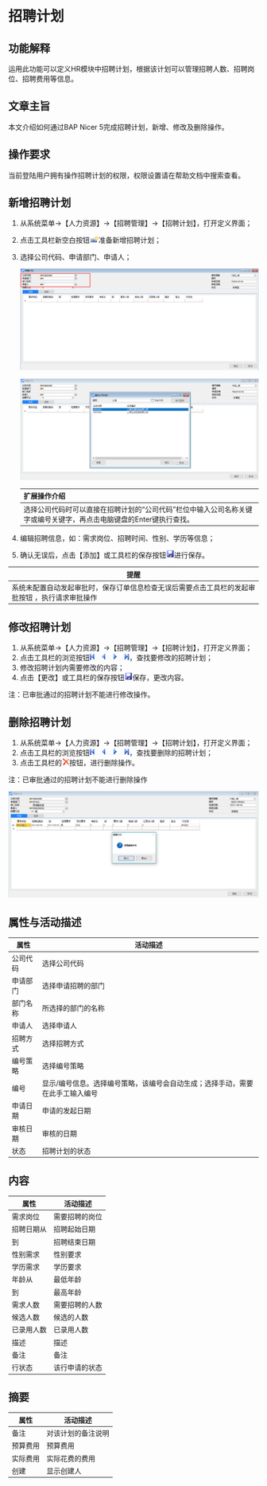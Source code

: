# 招聘计划

## 功能解释

运用此功能可以定义HR模块中招聘计划，根据该计划可以管理招聘人数、招聘岗位、招聘费用等信息。

## 文章主旨

本文介绍如何通过BAP Nicer 5完成招聘计划，新增、修改及删除操作。

## 操作要求

当前登陆用户拥有操作招聘计划的权限，权限设置请在帮助文档中搜索查看。

## 新增招聘计划

1. 从系统菜单->【人力资源】->【招聘管理】->【招聘计划】，打开定义界面； 

2. 点击工具栏新空白按钮![](images/kban.png)准备新增招聘计划；

3. 选择公司代码、申请部门、申请人；

   ![](images/zpjh1.png)

   ![](images/zpjh2.png)

   | 扩展操作介绍                                                 |
   | ------------------------------------------------------------ |
   | 选择公司代码时可以直接在招聘计划的“公司代码”栏位中输入公司名称关键字或编号关键字，再点击电脑键盘的Enter键执行查找。 |

4. 编辑招聘信息，如：需求岗位、招聘时间、性别、学历等信息；

5. 确认无误后，点击【添加】或工具栏的保存按钮![](images/bcan.png)进行保存。

| 提醒                                                         |
| ------------------------------------------------------------ |
| 系统未配置自动发起审批时，保存订单信息检查无误后需要点击工具栏的发起审批按钮     ，执行请求审批操作 |

## 修改招聘计划

1. 从系统菜单->【人力资源】->【招聘管理】->【招聘计划】，打开定义界面；
2. 点击工具栏的浏览按钮![](images/cg003.png)，查找要修改的招聘计划；
3. 修改招聘计划内需要修改的内容；
4. 点击【更改】或工具栏的保存按钮![](images/bcan.png)保存，更改内容。

注：已审批通过的招聘计划不能进行修改操作。

## 删除招聘计划

1. 从系统菜单->【人力资源】->【招聘管理】->【招聘计划】，打开定义界面；
2. 点击工具栏的浏览按钮![](images/cg003.png)，查找要删除的招聘计划；
3. 点击工具栏的![](images/cgdel.png)按钮，进行删除操作。

注：已审批通过的招聘计划不能进行删除操作

![](images/zpjh3.png)

## 属性与活动描述

| **属性** | **活动描述**                                                 |
| -------- | ------------------------------------------------------------ |
| 公司代码 | 选择公司代码                                                 |
| 申请部门 | 选择申请招聘的部门                                           |
| 部门名称 | 所选择的部门的名称                                           |
| 申请人   | 选择申请人                                                   |
| 招聘方式 | 选择招聘方式                                                 |
| 编号策略 | 选择编号策略                                                 |
| 编号     | 显示/编号信息。选择编号策略，该编号会自动生成；选择手动，需要在此手工输入编号 |
| 申请日期 | 申请的发起日期                                               |
| 审核日期 | 审核的日期                                                   |
| 状态     | 招聘计划的状态                                               |

## 内容

| **属性**   | **活动描述**   |
| ---------- | -------------- |
| 需求岗位   | 需要招聘的岗位 |
| 招聘日期从 | 招聘起始日期   |
| 到         | 招聘结束日期   |
| 性别需求   | 性别要求       |
| 学历需求   | 学历要求       |
| 年龄从     | 最低年龄       |
| 到         | 最高年龄       |
| 需求人数   | 需要招聘的人数 |
| 候选人数   | 候选的人数     |
| 已录用人数 | 已录用人数     |
| 描述       | 描述           |
| 备注       | 备注           |
| 行状态     | 该行申请的状态 |

## 摘要

| **属性** | **活动描述**       |
| -------- | ------------------ |
| 备注     | 对该计划的备注说明 |
| 预算费用 | 预算费用           |
| 实际费用 | 实际花费的费用     |
| 创建     | 显示创建人         |